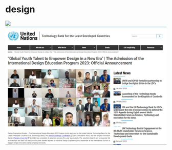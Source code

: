 # design
![](https://gitlab.com/picbed/bed/uploads/75985eac80cb11269120d0283ce6a8a5/logo.png)
![](img2/News01.jpg)
